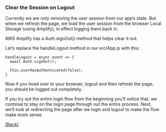 ### **Clear the Session on Logout**
Currently we are only removing the user session from our app’s state. But when we refresh the page, we load the user session from the browser Local Storage (using Amplify), in effect logging them back in.

AWS Amplify has a Auth.signOut() method that helps clear it out.

Let’s replace the handleLogout method in our src/App.js with this:

```
handleLogout = async event => {
  await Auth.signOut();

  this.userHasAuthenticated(false);
}
```

Now if you head over to your browser, logout and then refresh the page; you should be logged out completely.

If you try out the entire login flow from the beginning you’ll notice that, we continue to stay on the login page through out the entire process. Next, we’ll look at redirecting the page after we login and logout to make the flow make more sense.


[[Back]](https://github.com/eksant/serverless-react-aws)
